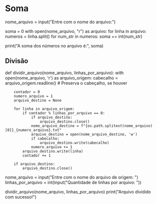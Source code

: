 # Soma

nome_arquivo = input("Entre com o nome do arquivo:")

soma = 0
with open(nome_arquivo, "r") as arquivo:
    for linha in arquivo:
        numeros = linha.split()
        for num_str in numeros:
            soma += int(num_str)

print("A soma dos números no arquivo é:", soma)

## Divisão

def dividir_arquivo(nome_arquivo, linhas_por_arquivo):
    with open(nome_arquivo, 'r') as arquivo_origem:
        cabecalho = arquivo_origem.readline()  # Preserva o cabeçalho, se houver

        contador = 0
        numero_arquivo = 1
        arquivo_destino = None

        for linha in arquivo_origem:
            if contador % linhas_por_arquivo == 0:
                if arquivo_destino:
                    arquivo_destino.close()
                nome_arquivo_destino = f"{os.path.splitext(nome_arquivo)[0]}_{numero_arquivo}.txt"
                arquivo_destino = open(nome_arquivo_destino, 'w')
                if cabecalho:
                    arquivo_destino.write(cabecalho)
                numero_arquivo += 1
            arquivo_destino.write(linha)
            contador += 1

        if arquivo_destino:
            arquivo_destino.close()

nome_arquivo = input("Entre com o nome do arquivo de origem: ")
linhas_por_arquivo = int(input("Quantidade de linhas por arquivo: "))

dividir_arquivo(nome_arquivo, linhas_por_arquivo)
print("Arquivo dividido com sucesso!")





